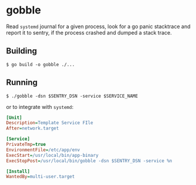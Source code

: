 # gobble

Read `systemd` journal for a given process, look for a go panic stacktrace and report it to sentry, if the process crashed and dumped a stack trace.


## Building

```terminal
$ go build -o gobble ./...
```


## Running

```terminal
$ ./gobble -dsn $SENTRY_DSN -service $SERVICE_NAME
```

or to integrate with `systemd`:

```ini
[Unit]
Description=Template Service FIle
After=network.target

[Service]
PrivateTmp=true
EnvironmentFile=/etc/app/env
ExecStart=/usr/local/bin/app-binary
ExecStopPost=/usr/local/bin/gobble -dsn $SENTRY_DSN -service %n

[Install]
WantedBy=multi-user.target
```
